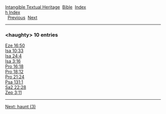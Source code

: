 [Intangible Textual Heritage](../../index)  [Bible](../index) 
[Index](index)   
[h Index](_h_)  
  [Previous](c05232)  [Next](c05234) 

------------------------------------------------------------------------

### &lt;haughty&gt; 10 entries

[Eze 16:50](../kjv/eze016.htm#050)  
[Isa 10:33](../kjv/isa010.htm#033)  
[Isa 24:4](../kjv/isa024.htm#004)  
[Isa 3:16](../kjv/isa003.htm#016)  
[Pro 16:18](../kjv/pro016.htm#018)  
[Pro 18:12](../kjv/pro018.htm#012)  
[Pro 21:24](../kjv/pro021.htm#024)  
[Psa 131:1](../kjv/psa131.htm#001)  
[Sa2 22:28](../kjv/sa2022.htm#028)  
[Zep 3:11](../kjv/zep003.htm#011)  

------------------------------------------------------------------------

[Next: haunt (3)](c05234)
